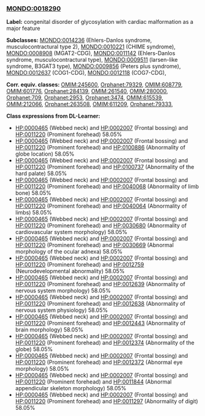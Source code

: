 
### [MONDO:0018290](http://purl.obolibrary.org/obo/MONDO_0018290)
**Label:** congenital disorder of glycosylation with cardiac malformation as a major feature

**Subclasses:** [MONDO:0014236](http://purl.obolibrary.org/obo/MONDO_0014236) (Ehlers-Danlos syndrome, musculocontractural type 2), [MONDO:0010221](http://purl.obolibrary.org/obo/MONDO_0010221) (CHIME syndrome), [MONDO:0008908](http://purl.obolibrary.org/obo/MONDO_0008908) (MGAT2-CDG), [MONDO:0011142](http://purl.obolibrary.org/obo/MONDO_0011142) (Ehlers-Danlos syndrome, musculocontractural type), [MONDO:0009511](http://purl.obolibrary.org/obo/MONDO_0009511) (larsen-like syndrome, B3GAT3 type), [MONDO:0009856](http://purl.obolibrary.org/obo/MONDO_0009856) (Peters plus syndrome), [MONDO:0012637](http://purl.obolibrary.org/obo/MONDO_0012637) (COG1-CDG), [MONDO:0012118](http://purl.obolibrary.org/obo/MONDO_0012118) (COG7-CDG), 

**Corr. equiv. classes:** [OMIM:245600](http://purl.obolibrary.org/obo/OMIM_245600), [Orphanet:79329](http://www.orpha.net/ORDO/Orphanet_79329), [OMIM:608779](http://purl.obolibrary.org/obo/OMIM_608779), [OMIM:601776](http://purl.obolibrary.org/obo/OMIM_601776), [Orphanet:284139](http://www.orpha.net/ORDO/Orphanet_284139), [OMIM:261540](http://purl.obolibrary.org/obo/OMIM_261540), [OMIM:280000](http://purl.obolibrary.org/obo/OMIM_280000), [Orphanet:709](http://www.orpha.net/ORDO/Orphanet_709), [Orphanet:2953](http://www.orpha.net/ORDO/Orphanet_2953), [Orphanet:3474](http://www.orpha.net/ORDO/Orphanet_3474), [OMIM:615539](http://purl.obolibrary.org/obo/OMIM_615539), [OMIM:212066](http://purl.obolibrary.org/obo/OMIM_212066), [Orphanet:263508](http://www.orpha.net/ORDO/Orphanet_263508), [OMIM:611209](http://purl.obolibrary.org/obo/OMIM_611209), [Orphanet:79333](http://www.orpha.net/ORDO/Orphanet_79333), 

**Class expressions from DL-Learner:**

- [HP:0000465](http://purl.obolibrary.org/obo/HP_0000465) (Webbed neck) and [HP:0002007](http://purl.obolibrary.org/obo/HP_0002007) (Frontal bossing) and [HP:0011220](http://purl.obolibrary.org/obo/HP_0011220) (Prominent forehead) 58.05%
- [HP:0000465](http://purl.obolibrary.org/obo/HP_0000465) (Webbed neck) and [HP:0002007](http://purl.obolibrary.org/obo/HP_0002007) (Frontal bossing) and [HP:0011220](http://purl.obolibrary.org/obo/HP_0011220) (Prominent forehead) and [HP:0100886](http://purl.obolibrary.org/obo/HP_0100886) (Abnormality of globe location) 58.05%
- [HP:0000465](http://purl.obolibrary.org/obo/HP_0000465) (Webbed neck) and [HP:0002007](http://purl.obolibrary.org/obo/HP_0002007) (Frontal bossing) and [HP:0011220](http://purl.obolibrary.org/obo/HP_0011220) (Prominent forehead) and [HP:0100737](http://purl.obolibrary.org/obo/HP_0100737) (Abnormality of the hard palate) 58.05%
- [HP:0000465](http://purl.obolibrary.org/obo/HP_0000465) (Webbed neck) and [HP:0002007](http://purl.obolibrary.org/obo/HP_0002007) (Frontal bossing) and [HP:0011220](http://purl.obolibrary.org/obo/HP_0011220) (Prominent forehead) and [HP:0040068](http://purl.obolibrary.org/obo/HP_0040068) (Abnormality of limb bone) 58.05%
- [HP:0000465](http://purl.obolibrary.org/obo/HP_0000465) (Webbed neck) and [HP:0002007](http://purl.obolibrary.org/obo/HP_0002007) (Frontal bossing) and [HP:0011220](http://purl.obolibrary.org/obo/HP_0011220) (Prominent forehead) and [HP:0040064](http://purl.obolibrary.org/obo/HP_0040064) (Abnormality of limbs) 58.05%
- [HP:0000465](http://purl.obolibrary.org/obo/HP_0000465) (Webbed neck) and [HP:0002007](http://purl.obolibrary.org/obo/HP_0002007) (Frontal bossing) and [HP:0011220](http://purl.obolibrary.org/obo/HP_0011220) (Prominent forehead) and [HP:0030680](http://purl.obolibrary.org/obo/HP_0030680) (Abnormality of cardiovascular system morphology) 58.05%
- [HP:0000465](http://purl.obolibrary.org/obo/HP_0000465) (Webbed neck) and [HP:0002007](http://purl.obolibrary.org/obo/HP_0002007) (Frontal bossing) and [HP:0011220](http://purl.obolibrary.org/obo/HP_0011220) (Prominent forehead) and [HP:0030669](http://purl.obolibrary.org/obo/HP_0030669) (Abnormal morphology of the ocular adnexa) 58.05%
- [HP:0000465](http://purl.obolibrary.org/obo/HP_0000465) (Webbed neck) and [HP:0002007](http://purl.obolibrary.org/obo/HP_0002007) (Frontal bossing) and [HP:0011220](http://purl.obolibrary.org/obo/HP_0011220) (Prominent forehead) and [HP:0012759](http://purl.obolibrary.org/obo/HP_0012759) (Neurodevelopmental abnormality) 58.05%
- [HP:0000465](http://purl.obolibrary.org/obo/HP_0000465) (Webbed neck) and [HP:0002007](http://purl.obolibrary.org/obo/HP_0002007) (Frontal bossing) and [HP:0011220](http://purl.obolibrary.org/obo/HP_0011220) (Prominent forehead) and [HP:0012639](http://purl.obolibrary.org/obo/HP_0012639) (Abnormality of nervous system morphology) 58.05%
- [HP:0000465](http://purl.obolibrary.org/obo/HP_0000465) (Webbed neck) and [HP:0002007](http://purl.obolibrary.org/obo/HP_0002007) (Frontal bossing) and [HP:0011220](http://purl.obolibrary.org/obo/HP_0011220) (Prominent forehead) and [HP:0012638](http://purl.obolibrary.org/obo/HP_0012638) (Abnormality of nervous system physiology) 58.05%
- [HP:0000465](http://purl.obolibrary.org/obo/HP_0000465) (Webbed neck) and [HP:0002007](http://purl.obolibrary.org/obo/HP_0002007) (Frontal bossing) and [HP:0011220](http://purl.obolibrary.org/obo/HP_0011220) (Prominent forehead) and [HP:0012443](http://purl.obolibrary.org/obo/HP_0012443) (Abnormality of brain morphology) 58.05%
- [HP:0000465](http://purl.obolibrary.org/obo/HP_0000465) (Webbed neck) and [HP:0002007](http://purl.obolibrary.org/obo/HP_0002007) (Frontal bossing) and [HP:0011220](http://purl.obolibrary.org/obo/HP_0011220) (Prominent forehead) and [HP:0012374](http://purl.obolibrary.org/obo/HP_0012374) (Abnormality of the globe) 58.05%
- [HP:0000465](http://purl.obolibrary.org/obo/HP_0000465) (Webbed neck) and [HP:0002007](http://purl.obolibrary.org/obo/HP_0002007) (Frontal bossing) and [HP:0011220](http://purl.obolibrary.org/obo/HP_0011220) (Prominent forehead) and [HP:0012372](http://purl.obolibrary.org/obo/HP_0012372) (Abnormal eye morphology) 58.05%
- [HP:0000465](http://purl.obolibrary.org/obo/HP_0000465) (Webbed neck) and [HP:0002007](http://purl.obolibrary.org/obo/HP_0002007) (Frontal bossing) and [HP:0011220](http://purl.obolibrary.org/obo/HP_0011220) (Prominent forehead) and [HP:0011844](http://purl.obolibrary.org/obo/HP_0011844) (Abnormal appendicular skeleton morphology) 58.05%
- [HP:0000465](http://purl.obolibrary.org/obo/HP_0000465) (Webbed neck) and [HP:0002007](http://purl.obolibrary.org/obo/HP_0002007) (Frontal bossing) and [HP:0011220](http://purl.obolibrary.org/obo/HP_0011220) (Prominent forehead) and [HP:0011297](http://purl.obolibrary.org/obo/HP_0011297) (Abnormality of digit) 58.05%


